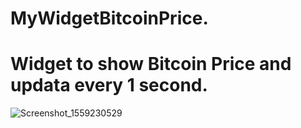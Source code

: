 # MyWidgetBitcoinPrice.
# Widget to show Bitcoin Price and updata every 1 second.
![Screenshot_1559230529](https://user-images.githubusercontent.com/33700292/58644361-5ffaf900-8301-11e9-8f76-2d44a9a9a051.png)

